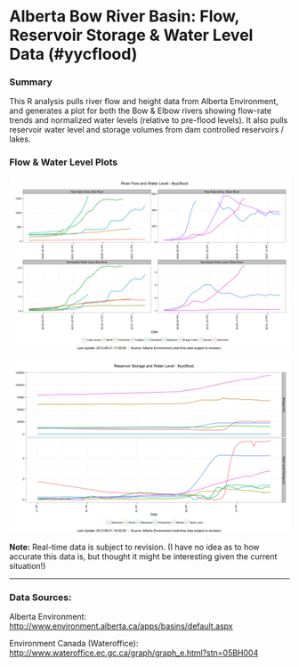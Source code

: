Alberta Bow River Basin: Flow, Reservoir Storage & Water Level Data (\#yycflood)
========

### Summary

This R analysis pulls river flow and height data from Alberta Environment, and generates a plot for both the Bow & Elbow rivers showing flow-rate trends and normalized water levels (relative to pre-flood levels).
It also pulls reservoir water level and storage volumes from dam controlled reservoirs / lakes. 

### Flow & Water Level Plots

![River Flows and Water Level yycflood](yycflood_riverplots.png)

![Reservoir Storage and Water Levels yycflood](yycflood_reservoirplots.png)

**Note:** Real-time data is subject to revision.
(I have no idea as to how accurate this data is, but thought it might be interesting given the current situation!)

---------------------------

### Data Sources:

Alberta Environment:
http://www.environment.alberta.ca/apps/basins/default.aspx

Environment Canada (Wateroffice):
http://www.wateroffice.ec.gc.ca/graph/graph_e.html?stn=05BH004

